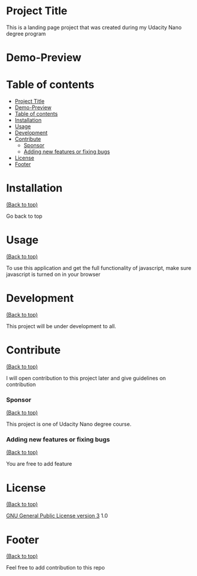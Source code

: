 <!-- Add banner here -->

# Project Title

This is a landing page project that was created during my Udacity Nano degree program

# Demo-Preview

<!-- Add a demo for your project -->

<!-- After you have written about your project, it is a good idea to have a demo/preview(**video/gif/screenshots** are good options) of your project so that people can know what to expect in your project. You could also add the demo in the previous section with the product description.

Here is a random GIF as a placeholder.

![Random GIF](https://media.giphy.com/media/ZVik7pBtu9dNS/giphy.gif) -->

# Table of contents

<!-- After you have introduced your project, it is a good idea to add a **Table of contents** or **TOC** as **cool** people say it. This would make it easier for people to navigate through your README and find exactly what they are looking for.

Here is a sample TOC(*wow! such cool!*) that is actually the TOC for this README. -->

- [Project Title](#project-title)
- [Demo-Preview](#demo-preview)
- [Table of contents](#table-of-contents)
- [Installation](#installation)
- [Usage](#usage)
- [Development](#development)
- [Contribute](#contribute)
    - [Sponsor](#sponsor)
    - [Adding new features or fixing bugs](#adding-new-features-or-fixing-bugs)
- [License](#license)
- [Footer](#footer)

# Installation
[(Back to top)](#table-of-contents)

Go back to top

# Usage
[(Back to top)](#table-of-contents)

To use this application and get the full functionality of javascript, make sure javascript is turned on in your browser

# Development
[(Back to top)](#table-of-contents)

This project will be under development to all.

# Contribute
[(Back to top)](#table-of-contents)

I will open contribution to this project later and give guidelines on contribution 

### Sponsor
[(Back to top)](#table-of-contents)

This project is one of Udacity Nano degree course.

### Adding new features or fixing bugs
[(Back to top)](#table-of-contents)

You are free to add feature 

# License
[(Back to top)](#table-of-contents)

<!-- Adding the license to README is a good practice so that people can easily refer to it.

Make sure you have added a LICENSE file in your project folder. **Shortcut:** Click add new file in your root of your repo in GitHub > Set file name to LICENSE > GitHub shows LICENSE templates > Choose the one that best suits your project!

I personally add the name of the license and provide a link to it like below. -->

[GNU General Public License version 3](https://opensource.org/licenses/GPL-3.0)
1.0
# Footer
[(Back to top)](#table-of-contents)

Feel free to add contribution to this repo